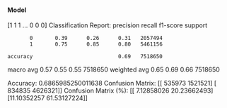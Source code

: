#### Model
[1 1 1 ... 0 0 0]
Classification Report:
              precision    recall  f1-score   support

           0       0.39      0.26      0.31   2057494
           1       0.75      0.85      0.80   5461156

    accuracy                           0.69   7518650
   macro avg       0.57      0.55      0.55   7518650
weighted avg       0.65      0.69      0.66   7518650

Accuracy: 0.6865985250011638
Confusion Matrix:
[[ 535973 1521521]
 [ 834835 4626321]]
Confusion Matrix (%):
[[ 7.12858026 20.23662493]
 [11.10352257 61.53127224]]

